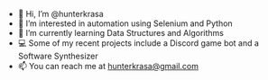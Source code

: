 - 👋 Hi, I’m @hunterkrasa
- 👀 I’m interested in automation using Selenium and Python
- 🌱 I’m currently learning Data Structures and Algorithms 
- 💻 Some of my recent projects include a Discord game bot and a Software Synthesizer 
- 📫 You can reach me at hunterkrasa@gmail.com


